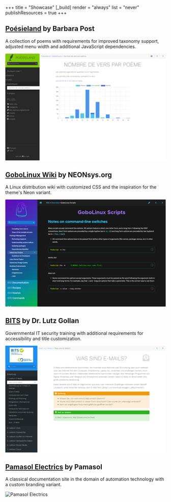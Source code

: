 +++
title = "Showcase"
[_build]
  render = "always"
  list = "never"
  publishResources = true
+++

## [Poésieland](http://poesieland.free.fr/) by Barbara Post

A collection of poems with requirements for improved taxonomy support, adjusted menu width and additional JavaScript dependencies.

![Poésieland image](poesieland.png?width=60pc)

## [GoboLinux Wiki](https://wiki.gobolinux.org/) by NEONsys.org

A Linux distribution wiki with customized CSS and the inspiration for the theme's Neon variant.

![GoboLinux image](gobolinux.png?width=60pc)

## [BITS](https://bits-training.de/training/) by Dr. Lutz Gollan

Governmental IT security training with additional requirements for accessibility and title customization.

![BITS image](bits-train.png?width=60pc)

## [Pamasol Electrics](https://pamasol.github.io/de/) by Pamasol

A classical documentation site in the domain of automation technology with a custom branding variant.

![Pamasol Electrics](pamasol-electrics-portal.png?width=60pc)
